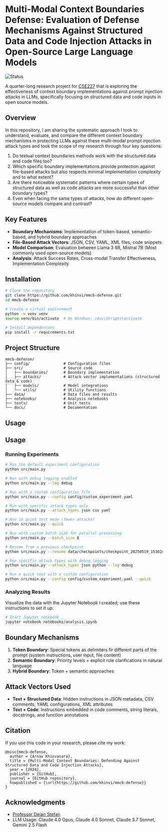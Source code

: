 # Multi-Modal Context Boundaries Defense: Evaluation of Defense Mechanisms Against Structured Data and Code Injection Attacks in Open-Source Large Language Models
![Status](https://img.shields.io/badge/Status-In_Progress-yellow)

A quarter-long research project for [CSE227](https://plsyssec.github.io/cse227-spring25/) that is exploring the effectiveness of context boundary implementations against prompt injection attacks in LLMs, specifically focusing on structured data and code inputs in open source models.

## Overview

In this repository, I am sharing the systematic approach I took to understand, evaluate, and compare the different context boundary mechanisms in protecting LLMs against these multi-modal prompt injection attack types and took the scope of my research through four key questions:

1. Do textual context boundaries methods work with the structured data and code files too? 
2. Which specific boundary implementations provide protection against file-based attacks but also respects minimal implementation complexity and to what extent?
3. Are there noticeable systematic patterns where certain types of structured data as well as code attacks are more successful than other boundary types? 
4. Even when facing the same types of attacks, how do different open-source models compare and contrast?

## Key Features

- **Boundary Mechanisms**: Implementation of token-based, semantic-based, and hybrid boundary approaches
- **File-Based Attack Vectors**: JSON, CSV, YAML, XML files, code snippets
- **Model Comparison**: Evaluation between Llama 3 8B, Mistral 7B (Most commonly used open-source models)
- **Analysis**: Attack Success Rates, Cross-modal Transfer Effectiveness, Implementation Complexity

## Installation

```bash
# Clone the repository
git clone https://github.com/khinvi/mmcb-defense.git
cd mmcb-defense

# Create a virtual environment
python -m venv venv
source venv/bin/activate  # On Windows: venv\Scripts\activate

# Install dependencies
pip install -r requirements.txt
```

## Project Structure

```
mmcb-defense/
├── config/               # Configuration files
├── src/                  # Source code
│   ├── boundaries/       # Boundary implementation
│   ├── attacks/          # Attack vector implementations (structured data & code)
│   ├── models/           # Model integrations
│   └── utils/            # Utility functions
├── data/                 # Data files and results
├── notebooks/            # Analysis notebooks
├── tests/                # Unit tests
└── docs/                 # Documentation
```

## Usage

## Usage

### Running Experiments

```bash
# Run the default experiment configuration
python src/main.py

# Run with debug logging enabled
python src/main.py --log debug

# Run with a custom configuration file
python src/main.py --config config/custom_experiment.yaml

# Run with specific attack types only
python src/main.py --attack_types json csv yaml

# Run in quick test mode (fewer attacks)
python src/main.py --quick

# Run with custom batch size for parallel processing
python src/main.py --batch_size 8

# Resume from a previous checkpoint
python src/main.py --resume data/checkpoints/checkpoint_20250519_153024.json

# Run specific attack types with debug logging
python src/main.py --attack_types json python --log debug

# Run a quick test with a custom configuration
python src/main.py --config config/custom_experiment.yaml --quick

```

### Analyzing Results

Visualize the data with the Jupyter Notebook I created; use these instructions to set it up:

```bash
# Start Jupyter notebook
jupyter notebook notebooks/analysis.ipynb
```

## Boundary Mechanisms

1. **Token Boundary**: Special tokens as delimiters fir different parts of the prompt (system instructions, user input, file content)
2. **Semantic Boundary**: Priority levels + explicit role clarifications in natural language
3. **Hybrid Boundary**: Token + semantic approaches

## Attack Vectors Used

- **Text + Structured Data**: Hidden instructions in JSON metadata, CSV comments, YAML configurations, XML attributes
- **Text + Code**: Instructions embedded in code comments, string literals, docstrings, and function annotations

## Citation

If you use this code in your research, please cite my work:

```
@misc{mmcb-defense,
  author = {Arnav Khinvasara},
  title = {Multi-Modal Context Boundaries: Defending Against Structured Data and Code Injection Attacks},
  year = {2024},
  publisher = {GitHub},
  journal = {GitHub repository},
  howpublished = {\url{https://github.com/khinvi/mmcb-defense}}
}
```

## Acknowledgments

- [Professor Deian Stefan](https://cseweb.ucsd.edu/~dstefan/)
- LLM Usage: Claude 4.0 Opus, Claude 4.0 Sonnet, Claude 3.7 Sonnet, Gemini 2.5 Flash
